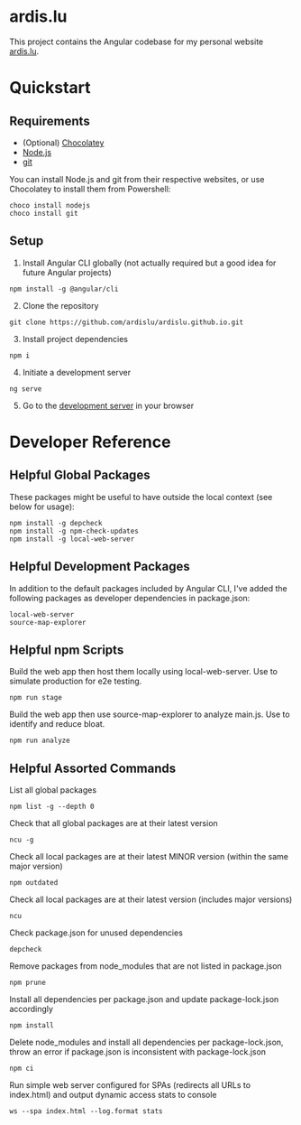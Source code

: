 # ardis.lu

This project contains the Angular codebase for my personal website [ardis.lu](https://ardis.lu).

# Quickstart

## Requirements

- (Optional) [Chocolatey](https://chocolatey.org/)
- [Node.js](https://nodejs.org/)
- [git](https://gitforwindows.org/)

You can install Node.js and git from their respective websites, or use Chocolatey to install them from Powershell:
```
choco install nodejs
choco install git
```

## Setup

1. Install Angular CLI globally (not actually required but a good idea for future Angular projects)
```
npm install -g @angular/cli
```

2. Clone the repository
```
git clone https://github.com/ardislu/ardislu.github.io.git
```

3. Install project dependencies
```
npm i
```

4. Initiate a development server
```
ng serve
```

5. Go to the [development server](http://localhost:4200/) in your browser

# Developer Reference

## Helpful Global Packages
These packages might be useful to have outside the local context (see below for usage):
```
npm install -g depcheck
npm install -g npm-check-updates
npm install -g local-web-server
```

## Helpful Development Packages
In addition to the default packages included by Angular CLI, I've added the following packages as developer dependencies in package.json:
```
local-web-server
source-map-explorer
```

## Helpful npm Scripts
Build the web app then host them locally using local-web-server. Use to simulate production for e2e testing. 
```
npm run stage
```

Build the web app then use source-map-explorer to analyze main.js. Use to identify and reduce bloat.
```
npm run analyze
```

## Helpful Assorted Commands
List all global packages
```
npm list -g --depth 0
```

Check that all global packages are at their latest version
```
ncu -g
```

Check all local packages are at their latest MINOR version (within the same major version)
```
npm outdated
```

Check all local packages are at their latest version (includes major versions)
```
ncu
```

Check package.json for unused dependencies
```
depcheck
```

Remove packages from node_modules that are not listed in package.json
```
npm prune
```

Install all dependencies per package.json and update package-lock.json accordingly
```
npm install
```

Delete node_modules and install all dependencies per package-lock.json, throw an error if package.json is inconsistent with package-lock.json
```
npm ci
```

Run simple web server configured for SPAs (redirects all URLs to index.html) and output dynamic access stats to console
```
ws --spa index.html --log.format stats
```